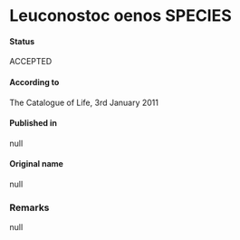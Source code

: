 # Leuconostoc oenos SPECIES

#### Status
ACCEPTED

#### According to
The Catalogue of Life, 3rd January 2011

#### Published in
null

#### Original name
null

### Remarks
null
